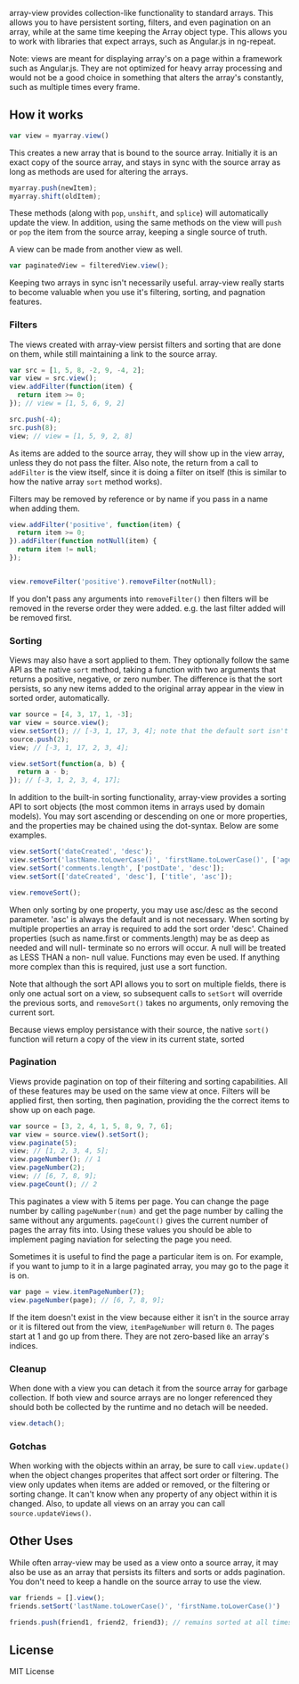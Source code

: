 array-view provides collection-like functionality to standard arrays. This
allows you to have persistent sorting, filters, and even pagination on an array,
while at the same time keeping the Array object type. This allows you to work
with libraries that expect arrays, such as Angular.js in ng-repeat.

Note: views are meant for displaying array's on a page within a framework such
as Angular.js. They are not optimized for heavy array processing and would not
be a good choice in something that alters the array's constantly, such as
multiple times every frame.

How it works
------------

```js
var view = myarray.view()
```

This creates a new array that is bound to the source array. Initially it is an
exact copy of the source array, and stays in sync with the source array as long
as methods are used for altering the arrays.

```js
myarray.push(newItem);
myarray.shift(oldItem);
```

These methods (along with `pop`, `unshift`, and `splice`) will automatically
update the view. In addition, using the same methods on the view will `push` or
`pop` the item from the source array, keeping a single source of truth.

A view can be made from another view as well.

```js
var paginatedView = filteredView.view();
```

Keeping two arrays in sync isn't necessarily useful. array-view really starts to
become valuable when you use it's filtering, sorting, and pagnation features.

### Filters

The views created with array-view persist filters and sorting that are done on
them, while still maintaining a link to the source array.

```js
var src = [1, 5, 8, -2, 9, -4, 2];
var view = src.view();
view.addFilter(function(item) {
  return item >= 0;
}); // view = [1, 5, 6, 9, 2]

src.push(-4);
src.push(8);
view; // view = [1, 5, 9, 2, 8]
```

As items are added to the source array, they will show up in the view array,
unless they do not pass the filter. Also note, the return from a call to
`addFilter` is the view itself, since it is doing a filter on itself (this is
similar to how the native array `sort` method works).

Filters may be removed by reference or by name if you pass in a name when adding
them.

```js
view.addFilter('positive', function(item) {
  return item >= 0;
}).addFilter(function notNull(item) {
  return item != null;
});


view.removeFilter('positive').removeFilter(notNull);
```

If you don't pass any arguments into `removeFilter()` then filters will be
removed in the reverse order they were added. e.g. the last filter added will be
removed first.

### Sorting

Views may also have a sort applied to them. They optionally follow the same API
as the native `sort` method, taking a function with two arguments that returns
a positive, negative, or zero number. The difference is that the sort persists,
so any new items added to the original array appear in the view in sorted order,
automatically.

```js
var source = [4, 3, 17, 1, -3];
var view = source.view();
view.setSort(); // [-3, 1, 17, 3, 4]; note that the default sort isn't numerical
source.push(2);
view; // [-3, 1, 17, 2, 3, 4];

view.setSort(function(a, b) {
  return a - b;
}); // [-3, 1, 2, 3, 4, 17];
```

In addition to the built-in sorting functionality, array-view provides a sorting
API to sort objects (the most common items in arrays used by domain models). You
may sort ascending or descending on one or more properties, and the properties
may be chained using the dot-syntax. Below are some examples.

```js
view.setSort('dateCreated', 'desc');
view.setSort('lastName.toLowerCase()', 'firstName.toLowerCase()', ['age', 'desc']);
view.setSort('comments.length', ['postDate', 'desc']);
view.setSort(['dateCreated', 'desc'], ['title', 'asc']);

view.removeSort();
```

When only sorting by one property, you may use asc/desc as the second parameter.
'asc' is always the default and is not necessary. When sorting by multiple
properties an array is required to add the sort order 'desc'. Chained properties
(such as name.first or comments.length) may be as deep as needed and will null-
terminate so no errors will occur. A null will be treated as LESS THAN a non-
null value. Functions may even be used. If anything more complex than this is
required, just use a sort function.

Note that although the sort API allows you to sort on multiple fields, there is
only one actual sort on a view, so subsequent calls to `setSort` will override the
previous sorts, and `removeSort()` takes no arguments, only removing the current
sort.

Because views employ persistance with their source, the native `sort()` function
will return a copy of the view in its current state, sorted 

### Pagination

Views provide pagination on top of their filtering and sorting capabilities. All
of these features may be used on the same view at once. Filters will be applied
first, then sorting, then pagination, providing the the correct items to show
up on each page.

```js
var source = [3, 2, 4, 1, 5, 8, 9, 7, 6];
var view = source.view().setSort();
view.paginate(5);
view; // [1, 2, 3, 4, 5];
view.pageNumber(); // 1
view.pageNumber(2);
view; // [6, 7, 8, 9];
view.pageCount(); // 2
```

This paginates a view with 5 items per page. You can change the page number by
calling `pageNumber(num)` and get the page number by calling the same without
any arguments. `pageCount()` gives the current number of pages the array fits
into. Using these values you should be able to implement paging naviation for
selecting the page you need.

Sometimes it is useful to find the page a particular item is on. For example, if
you want to jump to it in a large paginated array, you may go to the page it is
on.

```js
var page = view.itemPageNumber(7);
view.pageNumber(page); // [6, 7, 8, 9];
```

If the item doesn't exist in the view because either it isn't in the source
array or it is filtered out from the view, `itemPageNumber` will return `0`. The
pages start at 1 and go up from there. They are not zero-based like an array's
indices.

### Cleanup

When done with a view you can detach it from the source array for garbage
collection. If both view and source arrays are no longer referenced they should
both be collected by the runtime and no detach will be needed.

```js
view.detach();
```

### Gotchas

When working with the objects within an array, be sure to call `view.update()`
when the object changes properites that affect sort order or filtering.
The view only updates when items are added or removed, or the filtering or
sorting change. It can't know when any property of any object within it
is changed. Also, to update all views on an array you can call
`source.updateViews()`.

Other Uses
----------

While often array-view may be used as a view onto a source array, it may also be
use as an array that persists its filters and sorts or adds pagination. You
don't need to keep a handle on the source array to use the view.

```js
var friends = [].view();
friends.setSort('lastName.toLowerCase()', 'firstName.toLowerCase()')

friends.push(friend1, friend2, friend3); // remains sorted at all times
```

License
-------

MIT License
